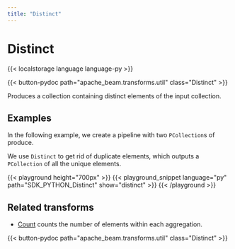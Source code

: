 ```yaml
---
title: "Distinct"
---
```

<!--
Licensed under the Apache License, Version 2.0 (the "License");
you may not use this file except in compliance with the License.
You may obtain a copy of the License at

http://www.apache.org/licenses/LICENSE-2.0

Unless required by applicable law or agreed to in writing, software
distributed under the License is distributed on an "AS IS" BASIS,
WITHOUT WARRANTIES OR CONDITIONS OF ANY KIND, either express or implied.
See the License for the specific language governing permissions and
limitations under the License.
-->

# Distinct

{{< localstorage language language-py >}}

{{< button-pydoc path="apache_beam.transforms.util" class="Distinct" >}}

Produces a collection containing distinct elements of the input collection.

## Examples

In the following example, we create a pipeline with two `PCollection`s of produce.

We use `Distinct` to get rid of duplicate elements, which outputs a `PCollection` of all the unique elements.

{{< playground height="700px" >}}
{{< playground_snippet language="py" path="SDK_PYTHON_Distinct" show="distinct" >}}
{{< /playground >}}

## Related transforms

* [Count](/documentation/transforms/python/aggregation/count) counts the number of elements within each aggregation.

{{< button-pydoc path="apache_beam.transforms.util" class="Distinct" >}}
